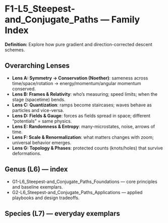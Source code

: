 # F1-L5_Steepest-and_Conjugate_Paths — Family Index
**Definition:** Explore how pure gradient and direction-corrected descent schemes.

## Overarching Lenses

- **Lens A: Symmetry -> Conservation (Noether)**: sameness across time/space/rotation → energy/momentum/angular momentum conserved.
- **Lens B: Frames & Relativity**: who’s measuring; speed limits; when the stage (spacetime) bends.
- **Lens C: Quantization**: ramps become staircases; waves behave as particles and vice-versa.
- **Lens D: Fields & Gauge**: forces as fields spread in space; different “potentials” = same physics.
- **Lens E: Randomness & Entropy**: many-microstates, noise, arrows of time.
- **Lens F: Scale & Renormalization**: what matters changes with zoom; universal behavior emerges.
- **Lens G: Topology & Phases**: protected counts (knots/holes) that survive deformations.

## Genus (L6) — index
- G1-L6_Steepest-and_Conjugate_Paths_Foundations — core principles and baseline exemplars.
- G2-L6_Steepest-and_Conjugate_Paths_Applications — applied playbooks and design tradeoffs.

## Species (L7) — everyday exemplars
